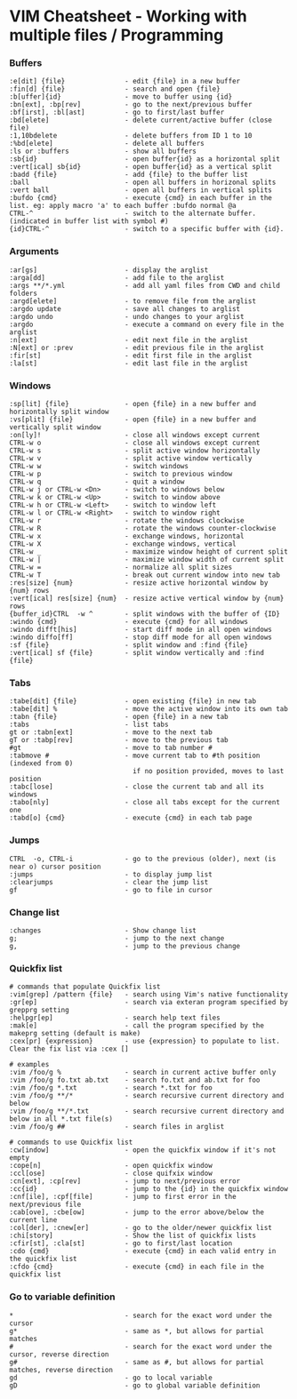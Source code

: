 # VIM Cheatsheet - Working with multiple files / Programming

### Buffers

    :e[dit] {file}               - edit {file} in a new buffer
    :fin[d] {file}               - search and open {file}
    :b[uffer]{id}                - move to buffer using {id}
    :bn[ext], :bp[rev]           - go to the next/previous buffer
    :bf[irst], :bl[ast]          - go to first/last buffer
    :bd[elete]                   - delete current/active buffer (close file)
    :1,10bdelete                 - delete buffers from ID 1 to 10
    :%bd[elete]                  - delete all buffers
    :ls or :buffers              - show all buffers
    :sb{id}                      - open buffer{id} as a horizontal split
    :vert[ical] sb{id}           - open buffer{id} as a vertical split
    :badd {file}                 - add {file} to the buffer list
    :ball                        - open all buffers in horizonal splits
    :vert ball                   - open all buffers in vertical splits
    :bufdo {cmd}                 - execute {cmd} in each buffer in the list. eg: apply macro 'a' to each buffer :bufdo normal @a
    CTRL-^                       - switch to the alternate buffer. (indicated in buffer list with symbol #)
    {id}CTRL-^                   - switch to a specific buffer with {id}.
  
### Arguments

    :ar[gs]                      - display the arglist
    :arga[dd]                    - add file to the arglist
    :args **/*.yml               - add all yaml files from CWD and child folders
    :argd[elete]                 - to remove file from the arglist
    :argdo update                - save all changes to arglist
    :argdo undo                  - undo changes to your arglist
    :argdo                       - execute a command on every file in the arglist
    :n[ext]                      - edit next file in the arglist
    :N[ext] or :prev             - edit previous file in the arglist
    :fir[st]                     - edit first file in the arglist
    :la[st]                      - edit last file in the arglist

### Windows

    :sp[lit] {file}              - open {file} in a new buffer and horizontally split window
    :vs[plit] {file}             - open {file} in a new buffer and vertically split window
    :on[ly]!                     - close all windows except current
    CTRL-w o                     - close all windows except current
    CTRL-w s                     - split active window horizontally
    CTRL-w v                     - split active window vertically
    CTRL-w w                     - switch windows
    CTRL-w p                     - switch to previous window
    CTRL-w q                     - quit a window
    CTRL-w j or CTRL-w <Dn>      - switch to windows below
    CTRL-w k or CTRL-w <Up>      - switch to window above
    CTRL-w h or CTRL-w <Left>    - switch to window left
    CTRL-w l or CTRL-w <Right>   - switch to window right
    CTRL-w r                     - rotate the windows clockwise
    CTRL-w R                     - rotate the windows counter-clockwise
    CTRL-w x                     - exchange windows, horizontal
    CTRL-w X                     - exchange windows, vertical
    CTRL-w _                     - maximize window height of current split
    CTRL-w |                     - maximize window width of current split
    CTRL-w =                     - normalize all split sizes
    CTRL-w T                     - break out current window into new tab
    :res[size] {num}             - resize active horizontal window by {num} rows
    :vert[ical] res[size] {num}  - resize active vertical window by {num} rows
    {buffer_id}CTRL  -w ^        - split windows with the buffer of {ID}
    :windo {cmd}                 - execute {cmd} for all windows
    :windo difft[his]            - start diff mode in all open windows
    :windo diffo[ff]             - stop diff mode for all open windows
    :sf {file}                   - split window and :find {file}
    :vert[ical] sf {file}        - split window vertically and :find {file}

### Tabs

    :tabe[dit] {file}            - open existing {file} in new tab
    :tabe[dit] %                 - move the active window into its own tab
    :tabn {file}                 - open {file} in a new tab
    :tabs                        - list tabs
    gt or :tabn[ext]             - move to the next tab
    gT or :tabp[rev]             - move to the previous tab
    #gt                          - move to tab number #
    :tabmove #                   - move current tab to #th position (indexed from 0)
                                   if no position provided, moves to last position
    :tabc[lose]                  - close the current tab and all its windows
    :tabo[nly]                   - close all tabs except for the current one
    :tabd[o] {cmd}               - execute {cmd} in each tab page

### Jumps

    CTRL  -o, CTRL-i             - go to the previous (older), next (is near o) cursor position
    :jumps                       - to display jump list
    :clearjumps                  - clear the jump list
    gf                           - go to file in cursor

### Change list
    :changes                     - Show change list
    g;                           - jump to the next change
    g,                           - jump to the previous change

### Quickfix list
    # commands that populate Quickfix list
    :vim[grep] /pattern {file}   - search using Vim's native functionality
    :gr[ep]                      - search via exteran program specified by grepprg setting
    :helpgr[ep]                  - search help text files
    :mak[e]                      - call the program specified by the makeprg setting (default is make)
    :cex[pr] {expression}        - use {expression} to populate to list. Clear the fix list via :cex []

    # examples
    :vim /foo/g %                - search in current active buffer only
    :vim /foo/g fo.txt ab.txt    - search fo.txt and ab.txt for foo
    :vim /foo/g *.txt            - search *.txt for foo
    :vim /foo/g **/*             - search recursive current directory and below
    :vim /foo/g **/*.txt         - search recursive current directory and below in all *.txt file(s)
    :vim /foo/g ##               - search files in arglist

    # commands to use Quickfix list
    :cw[indow]                   - open the quickfix window if it's not empty
    :cope[n]                     - open quickfix window
    :ccl[ose]                    - close quifxix window
    :cn[ext], :cp[rev]           - jump to next/previous error
    :cc{id}                      - jump to the {id} in the quickfix window
    :cnf[ile], :cpf[file]        - jump to first error in the next/previous file
    :cab[ove], :cbe[ow]          - jump to the error above/below the current line
    :col[der], :cnew[er]         - go to the older/newer quickfix list
    :chi[story]                  - Show the list of quickfix lists
    :cfir[st], :cla[st]          - go to first/last location
    :cdo {cmd}                   - execute {cmd} in each valid entry in the quickfix list
    :cfdo {cmd}                  - execute {cmd} in each file in the quickfix list

### Go to variable definition

    *                            - search for the exact word under the cursor
    g*                           - same as *, but allows for partial matches
    #                            - search for the exact word under the cursor, reverse direction
    g#                           - same as #, but allows for partial matches, reverse direction
    gd                           - go to local variable
    gD                           - go to global variable definition